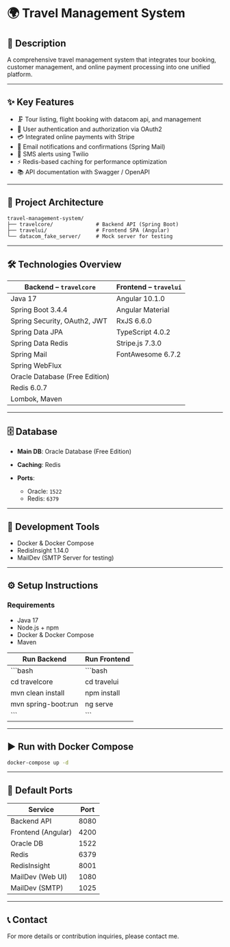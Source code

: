 # 🌍 Travel Management System

## 📖 Description

A comprehensive travel management system that integrates tour booking, customer management, and online payment processing into one unified platform.

---

## ✨ Key Features

* 🗜️ Tour listing, flight booking with datacom api, and management
* 🔐 User authentication and authorization via OAuth2
* 💳 Integrated online payments with Stripe
* 📧 Email notifications and confirmations (Spring Mail)
* 📱 SMS alerts using Twilio
* ⚡ Redis-based caching for performance optimization
* 📚 API documentation with Swagger / OpenAPI

---

## 🧱 Project Architecture

```
travel-management-system/
├── travelcore/              # Backend API (Spring Boot)
├── travelui/                # Frontend SPA (Angular)
└── datacom_fake_server/     # Mock server for testing
```

---

## 🛠️ Technologies Overview

| Backend – `travelcore`         | Frontend – `travelui` |
| ------------------------------ | --------------------- |
| Java 17                        | Angular 10.1.0        |
| Spring Boot 3.4.4              | Angular Material      |
| Spring Security, OAuth2, JWT   | RxJS 6.6.0            |
| Spring Data JPA                | TypeScript 4.0.2      |
| Spring Data Redis              | Stripe.js 7.3.0       |
| Spring Mail                    | FontAwesome 6.7.2     |
| Spring WebFlux                 |                       |
| Oracle Database (Free Edition) |                       |
| Redis 6.0.7                    |                       |
| Lombok, Maven                  |                       |

---
## 🗄️ Database

* **Main DB**: Oracle Database (Free Edition)
* **Caching**: Redis
* **Ports**:

  * Oracle: `1522`
  * Redis: `6379`

---

## 🧰 Development Tools

* Docker & Docker Compose
* RedisInsight 1.14.0
* MailDev (SMTP Server for testing)

---

## ⚙️ Setup Instructions

### Requirements

* Java 17
* Node.js + npm
* Docker & Docker Compose
* Maven

| Run Backend          | Run Frontend |
| -------------------- | ------------ |
| \`\`\`bash           | \`\`\`bash   |
| cd travelcore        | cd travelui  |
| mvn clean install    | npm install  |
| mvn spring-boot\:run | ng serve     |
| \`\`\`               | \`\`\`       |

---

## ▶️ Run with Docker Compose

```bash
docker-compose up -d
```

---

## 🔌 Default Ports

| Service            | Port |
| ------------------ | ---- |
| Backend API        | 8080 |
| Frontend (Angular) | 4200 |
| Oracle DB          | 1522 |
| Redis              | 6379 |
| RedisInsight       | 8001 |
| MailDev (Web UI)   | 1080 |
| MailDev (SMTP)     | 1025 |

---

## 📞 Contact

For more details or contribution inquiries, please contact me.
